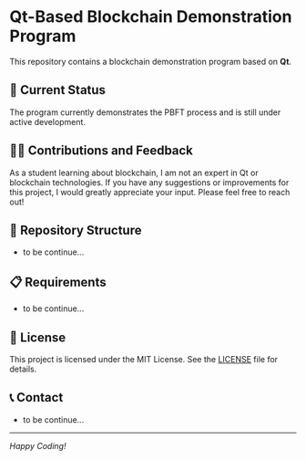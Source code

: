 # Qt-Based Blockchain Demonstration Program

This repository contains a blockchain demonstration program based on **Qt**. 

## 🚀 Current Status

The program currently demonstrates the PBFT process and is still under active development. 

## 🙋‍♂️ Contributions and Feedback

As a student learning about blockchain, I am not an expert in Qt or blockchain technologies. If you have any suggestions or improvements for this project, I would greatly appreciate your input. Please feel free to reach out!

## 📂 Repository Structure

- to be continue...

## 📋 Requirements

- to be continue...

## 📜 License

This project is licensed under the MIT License. See the [LICENSE](LICENSE) file for details.

## 📞 Contact

- to be continue...

---

*Happy Coding!*
